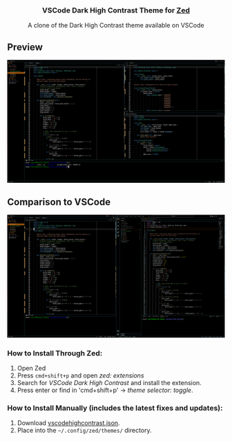 <p align="center">
    <h3 align="center">VSCode Dark High Contrast Theme for <a href="https://zed.dev/">Zed</a></h3>
    <p align="center">
        A clone of the Dark High Contrast theme available on VSCode
        
## Preview
<img src="./images/zed.png"/>

## Comparison to VSCode
<img src="./images/comparison.png"/>

### How to Install Through Zed:
1. Open Zed
2. Press `cmd+shift+p` and open *zed: extensions*
3. Search for *VSCode Dark High Contrast* and install the extension.
4. Press enter or find in 'cmd+shift+p' $\rightarrow$ *theme selector: toggle*.

### How to Install Manually (includes the latest fixes and updates):
1. Download [vscodehighcontrast.json](./themes/vscodehighcontrast.json).
2. Place into the `~/.config/zed/themes/` directory.
